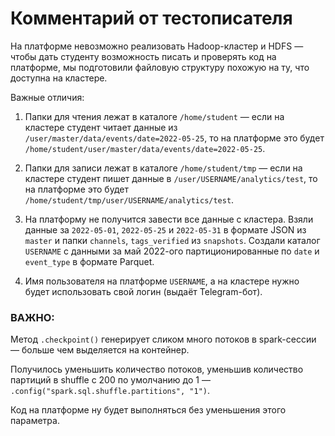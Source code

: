 # Комментарий от тестописателя
На платформе невозможно реализовать Hadoop-кластер и HDFS — чтобы дать студенту возможность писать и проверять код на платформе, мы подготовили файловую структуру похожую на ту, что доступна на кластере.

Важные отличия:

1. Папки для чтения лежат в каталоге `/home/student` — если на кластере студент читает данные из `/user/master/data/events/date=2022-05-25`, то на платформе это будет `/home/student/user/master/data/events/date=2022-05-25`.

2. Папки для записи лежат в каталоге `/home/student/tmp` — если на кластере студент пишет данные в `/user/USERNAME/analytics/test`, то на платформе это будет `/home/student/tmp/user/USERNAME/analytics/test`.

3. На платформу не получится завести все данные с кластера. Взяли данные за `2022-05-01`, `2022-05-25` и `2022-05-31` в формате JSON из `master` и папки `channels`, `tags_verified` из `snapshots`. Создали каталог `USERNAME` с данными за май 2022-ого партиционированные по `date` и `event_type` в формате Parquet.

4. Имя пользователя на платформе `USERNAME`, а на кластере нужно будет использовать свой логин (выдаёт Telegram-бот).

### ВАЖНО:

Метод `.checkpoint()`  генерирует сликом много потоков в spark-сессии — больше чем выделяется на контейнер.

Получилось уменьшить количество потоков, уменьшив количество партиций в shuffle с 200 по умолчанию до 1 — `.config("spark.sql.shuffle.partitions", "1")`.

Код на платформе ну будет выполняться без уменьшения этого параметра.